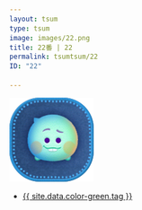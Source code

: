 ```yaml
---
layout: tsum
type: tsum
image: images/22.png
title: 22番 | 22
permalink: tsumtsum/22
ID: "22"

---
```

<img class="ui image" src="../images/22.png">

* <a href="{{ site.data.color-green.url }}">{{ site.data.color-green.tag }}</a>
